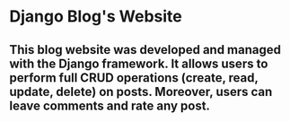 # Django Blog's Website

## This blog website was developed and managed with the Django framework. It allows users to perform full CRUD operations (create, read, update, delete) on posts. Moreover, users can leave comments and rate any post.